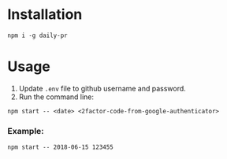 # Installation

```
npm i -g daily-pr
```

# Usage

1. Update `.env` file to github username and password.
2. Run the command line:

```
npm start -- <date> <2factor-code-from-google-authenticator>
```

### Example:

```
npm start -- 2018-06-15 123455
```

